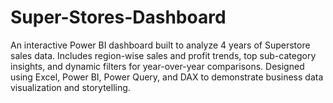 # Super-Stores-Dashboard
An interactive Power BI dashboard built to analyze 4 years of Superstore sales data. Includes region-wise sales and profit trends, top sub-category insights, and dynamic filters for year-over-year comparisons. Designed using Excel, Power BI, Power Query, and DAX to demonstrate business data visualization and storytelling.
